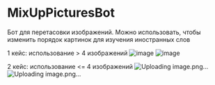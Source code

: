 # MixUpPicturesBot
Бот для перетасовки изображений. Можно использовать, чтобы изменить порядок картинок для изучения иностранных слов

1 кейс: использование > 4 изображений
![image](https://github.com/user-attachments/assets/7cd32d1b-22c4-4d41-9ecd-3037b00891db)
![image](https://github.com/user-attachments/assets/5a3f4df8-93ab-4547-b8f8-c53aff148a94)

2 кейс: использование <= 4 изображений
![Uploading image.png…]()
![Uploading image.png…]()
